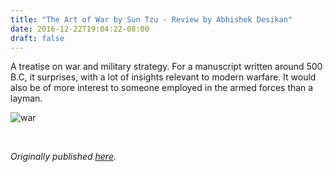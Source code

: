 ```yaml
---
title: "The Art of War by Sun Tzu - Review by Abhishek Desikan"
date: 2016-12-22T19:04:22-08:00
draft: false
---
```


A treatise on war and military strategy. For a manuscript written around 500 B.C, it surprises, with a lot of insights relevant to modern warfare. It would also be of more interest to someone employed in the armed forces than a layman.

![war](/art-war.jpg)

&nbsp;&nbsp;

*Originally published [here](https://www.goodreads.com/review/show/1844034367).*